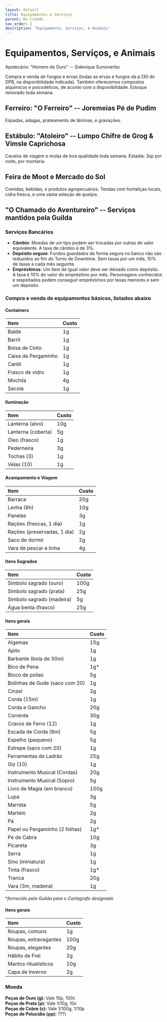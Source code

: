 ```yaml
---
layout: default
title: Equipamentos e Serviços
parent: Na Cidade
nav_order: 2
description: "Equipamento, Serviços, e Animais"
---
```


# Equipamentos, Serviços, e Animais

Apotecário: "Homem de Ouro" -- Sidevique Sumoverbo

Compra e venda de fungos e ervas (todas as ervas e fungos da p.130 do DPB, na disponibilidade indicada). Também oferecemos compostos alquímicos e psicodélicos, de acordo com a disponibilidade. Estoque renovado toda semana.

## Ferreiro: "O Ferreiro" -- Joremeias Pé de Pudim

Espadas, adagas, prateamento de lâminas, e gravações.

## Estábulo: "Atoleiro" -- Lumpo Chifre de Grog & Vimsle Caprichosa

Cavalos de viagem e mulas de boa qualidade toda semana. Estadia: 3sp por noite, por montaria.

## Feira de Moot e Mercado do Sol

Comidas, bebidas, e produtos agropecuários. Tendas com hortaliças locais, cidra fresca, e uma vasta seleção de queijos.

## "O Chamado do Aventureiro" -- Serviços mantidos pela Guilda

### Serviços Bancários

+ **Câmbio**: Moedas de um tipo podem ser trocadas por outras de valor equivalente. A taxa de câmbio é de 3%.
+ **Depósito seguro**: Fundos guardados de forma segura no banco não são reduzidos ao fim do Turno de Downtime. Sem taxas por um mês, 10% de taxas a cada mês seguinte.
+ **Empréstimos**: Um item de igual valor deve ser deixado como depósito. A taxa é 10% do valor do empréstimo por mês. Personagens conhecidos e respeitados podem conseguir empréstimos por taxas menores e sem um depósito.


### Compra e venda de equipamentos básicos, listados abaixo

#### Containers

| Item | Custo | 
| :--- | :--- |
| Balde | 1g |
| Barril | 1g |
| Bolsa de Cinto | 1g |
| Caixa de Pergaminho | 1g |
| Cantil | 1g |
| Frasco de vidro | 1g |
| Mochila | 4g |
| Sacola | 1g |

#### Iluminação

| Item | Custo | 
| :--- | :--- |
| Lanterna (alvo) | 10g |
| Lanterna (coberta) | 5g |
| Óleo (frasco) | 1g |
| Pederneira | 3g |
| Tochas (3) | 1g |
| Velas (10) | 1g |

#### Acampamento e Viagem

| Item | Custo | 
| :--- | :--- |
| Barraca | 20g |
| Lenha (8h) | 10g |
| Panelas | 3g |
| Rações (frescas, 1 dia) | 1g |
| Rações (preservadas, 1 dia) | 2g |
| Saco de dormir | 2g |
| Vara de pescar e linha | 4g |

#### Itens Sagrados

| Item | Custo | 
| :--- | :--- |
| Símbolo sagrado (ouro) | 100g |
| Símbolo sagrado (prata) | 25g |
| Símbolo sagrado (madeira) | 5g |
| Água benta (frasco) | 25g |

#### Itens gerais

| Item | Custo | 
| :--- | :--- |
| Algemas | 15g |
| Apito | 1g |
| Barbante (bola de 30m) | 1g |
| Bico de Pena | 1g* |
| Bloco de polias | 5g |
| Bolinhas de Gude (saco com 20) | 1g |
| Cinzel | 2g |
| Corda (15m) | 1g |
| Corda e Gancho | 20g |
| Corrente | 30g |
| Cravos de Ferro (12) | 1g |
| Escada de Corda (8m) | 5g |
| Espelho (pequeno) | 5g |
| Estrepe (saco com 20) | 1g |
| Ferramentas de Ladrão | 25g |
| Giz (10) | 1g |
| Instrumento Musical (Cordas) | 20g |
| Instrumento Musical (Sopro) | 5g |
| Livro de Magia (em branco) | 100g |
| Lupa | 3g |
| Marreta | 5g |
| Martelo | 2g |
| Pá | 2g |
| Papel ou Pergaminho (2 folhas) | 1g*| 
| Pé de Cabra | 10g |
| Picareta | 3g |
| Serra | 1g |
| Sino (miniatura) | 1g |
| Tinta (frasco) | 1g* |
| Tranca | 20g |
| Vara (3m, madeira) | 1g |

**fornecido pela Guilda para o Cartógrafo designado*

#### Itens gerais

| Item | Custo | 
| :--- | :--- |
| Roupas, comuns | 1g |
| Roupas, extravagantes | 100g |
| Roupas, elegantes | 20g |
| Hábito de Frei | 2g |
| Mantos ritualísticos | 10g |
| Capa de Inverno | 2g |

### Moeda

**Peças de Ouro (g):** Vale 10p, 100c\
**Peças de Prata (p):** Vale 1/10g, 10c\
**Peças de Cobre (c):** Vale 1/100g, 1/10p\
**Peças de Pelucídio (pp):** ???\
